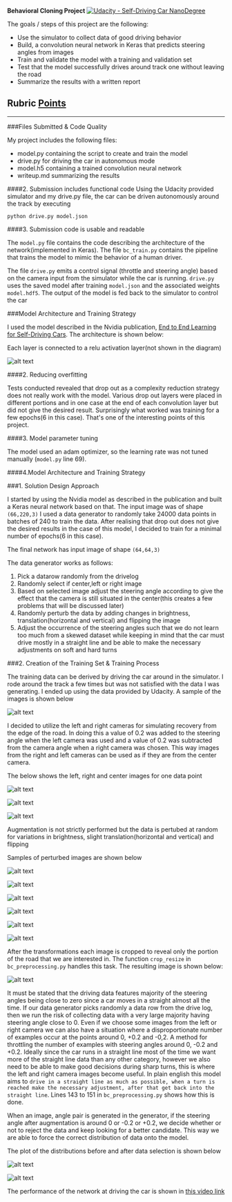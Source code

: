 **Behavioral Cloning Project**
[![Udacity - Self-Driving Car NanoDegree](https://s3.amazonaws.com/udacity-sdc/github/shield-carnd.svg)](http://www.udacity.com/drive)

The goals / steps of this project are the following:
* Use the simulator to collect data of good driving behavior
* Build, a convolution neural network in Keras that predicts steering angles from images
* Train and validate the model with a training and validation set
* Test that the model successfully drives around track one without leaving the road
* Summarize the results with a written report


[//]: # (Image References)

[image1]: ./output_images/Selection_024.png 
[image2]: ./output_images/centre.png
[image3]: ./output_images/left.png
[image4]: ./output_images/right.png
[image5]: ./output_images/aug_orig.png
[image6]: ./output_images/br.png
[image7]: ./output_images/br.png
[image8]: ./output_images/br.png
[image9]: ./output_images/tr.png
[image10]: ./output_images/fl.png
[image11]: ./output_images/resized.png
[image12]: ./output_images/orignal_steering.png
[image13]: ./output_images/curated_steering.png

## Rubric [Points](https://review.udacity.com/#!/rubrics/432/view)

---
###Files Submitted & Code Quality

My project includes the following files:
* model.py containing the script to create and train the model
* drive.py for driving the car in autonomous mode
* model.h5 containing a trained convolution neural network 
* writeup.md summarizing the results

####2. Submission includes functional code
Using the Udacity provided simulator and my drive.py file, the car can be driven autonomously around the track by executing 
```
python drive.py model.json
```

####3. Submission code is usable and readable

The `model.py` file contains the code describing the architecture of the network(implemented in Keras). The file `bc_train.py` contains the pipeline that trains the model to mimic the behavior of a human driver.

The file `drive.py` emits a control signal (throttle and steering angle) based on the camera input from the simulator while the car is running. `drive.py` uses the saved model after training `model.json` and the associated weights `model.hdf5`. The output of the model is fed back to the simulator to control the car

###Model Architecture and Training Strategy

I used the model described in the Nvidia publication, [End to End Learning for Self-Driving Cars](https://arxiv.org/abs/1604.07316). The architecture is shown below:

Each layer is connected to a relu activation layer(not shown in the diagram)

![alt text][image1]

####2. Reducing overfitting

Tests conducted revealed that drop out as a complexity reduction strategy does not really work with the model. Various drop out layers were placed in different portions and in one case at the end of each convolution layer but did not give the desired result. Surprisingly what worked was training for a few epochs(6 in this case). That's one of the interesting points of this project.

####3. Model parameter tuning

The model used an adam optimizer, so the learning rate was not tuned manually (`model.py` line 69).


####4.Model Architecture and Training Strategy

###1. Solution Design Approach

I started by using the Nvidia model as described in the publication and built a Keras neural network based on that. The input image was of shape `(66,220,3)` I used a data generator to randomly take 24000 data points in batches of 240 to train the data. After realising that drop out does not give the desired results in the case of this model, I decided to train for a minimal number of epochs(6 in this case). 

The final network has input image of shape `(64,64,3)`

The data generator works as follows:
1. Pick a datarow randomly from the drivelog
2. Randomly select if center,left or right image
3. Based on selected image adjust the steering angle according to give the effect that the camera is still situated in the center(this creates a few problems that will be discussed later)
4. Randomly perturb the data by adding changes in brightness, translation(horizontal and vertical) and flipping the image
5. Adjust the occurrence of the steering angles such that we do not learn too much from a skewed dataset while keeping in mind that the car must drive mostly in a straight line and be able to make the necessary adjustments on soft and hard turns


###2. Creation of the Training Set & Training Process

The training data can be derived by driving the car around in the simulator. I rode around the track a few times but was not satisfied with the data I was generating. I ended up using the data provided by Udacity. A sample of the images is shown below

![alt text][image5]

I decided to utilize the left and right cameras for simulating recovery from the edge of the road. In doing this a value of 0.2 was added to the steering angle when the left camera was used and a value of 0.2 was subtracted from the camera angle when a right camera was chosen. This way images from the right and left cameras can be used as if they are from the center camera. 

The below shows the left, right and center images for one data point

![alt text][image2]

![alt text][image3]

![alt text][image4]

Augmentation is not strictly performed but the data is pertubed at random for variations in brightness, slight translation(horizontal and vertical) and flipping

Samples of perturbed images are shown below

![alt text][image5]

![alt text][image6]

![alt text][image7]

![alt text][image8]

![alt text][image9]

![alt text][image10]

After the transformations each image is cropped to reveal only the portion of the road that we are interested in. The function `crop_resize` in `bc_preprocessing.py` handles this task. The resulting image is shown below:

![alt text][image11]

It must be stated that the driving data features majority of the steering angles being close to zero since a car moves in a straight almost all the time. If our data generator picks randomly a data row from the drive log, then we run the risk of collecting data with a very large majority having steering angle close to 0. Even if we choose some images from the left or right camera we can also have a situation where a disproportionate number of examples occur at the points around 0, +0.2 and -0,2. A method for throttling the number of examples with steering angles around 0, -0.2 and +0.2. Ideally since the car runs in a straight line most of the time we want more of the straight line data than any other category, however we also need to be able to make good decisions during sharp turns, this is where the left and right camera images become useful. In plain english this model aims to `drive in a straight line as much as possible, when a turn is reached make the necessary adjustment, after that get back into the straight line`. Lines 143 to 151 in `bc_preprocessing.py` shows how this is done. 

When an image, angle pair is generated in the generator, if the steering angle after augmentation is around 0 or -0.2 or +0.2, we decide whether or not to reject the data and keep looking for a better candidate. This way we are able to force the correct distribution of data onto the model.

The plot of the distributions before and after data selection is shown below

![alt text][image12]

![alt text][image13]


The performance of the network at driving the car is shown in [this video link](https://www.youtube.com/watch?v=LNmAZbp9z3M&t=503s)



